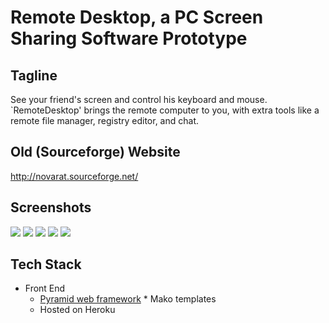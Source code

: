 Remote Desktop, a PC Screen Sharing Software Prototype
========================================================

Tagline
-------
See your friend's screen and control his keyboard and mouse. `RemoteDesktop' brings the remote computer to you, with extra tools like a remote file manager, registry editor, and chat.


Old (Sourceforge) Website
------------

http://novarat.sourceforge.net/

Screenshots
----------
![](http://novarat.sourceforge.net/screenies/IntroducerMain.png)
![](http://novarat.sourceforge.net/screenies/IntroducerLog.png)
![](http://novarat.sourceforge.net/screenies/Server.png)
![](http://novarat.sourceforge.net/screenies/Client.png)
![](http://novarat.sourceforge.net/screenies/RemoteDesktop.png)

Tech Stack
----------

* Front End
  * [Pyramid web framework](http://www.pylonsproject.org/)
        * Mako templates
  * Hosted on Heroku

